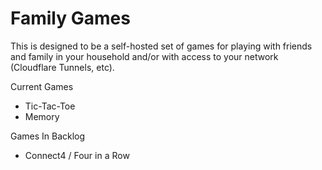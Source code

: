 # Family Games

This is designed to be a self-hosted set of games for playing with friends and family in your household and/or with access to your network (Cloudflare Tunnels, etc). 

Current Games
- Tic-Tac-Toe
- Memory

Games In Backlog
- Connect4 / Four in a Row
